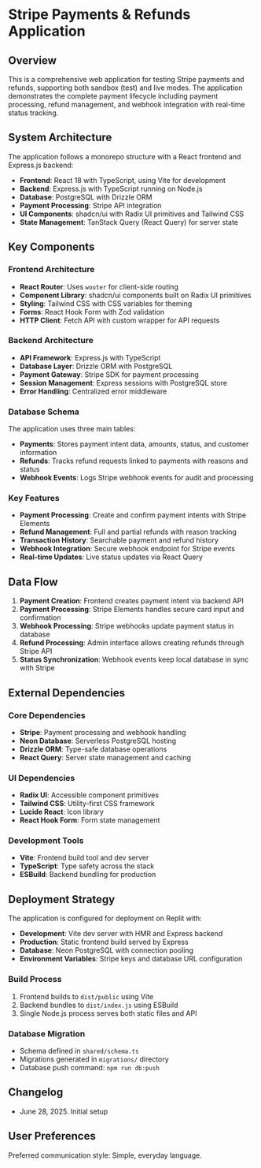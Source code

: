 # Stripe Payments & Refunds Application

## Overview

This is a comprehensive web application for testing Stripe payments and refunds, supporting both sandbox (test) and live modes. The application demonstrates the complete payment lifecycle including payment processing, refund management, and webhook integration with real-time status tracking.

## System Architecture

The application follows a monorepo structure with a React frontend and Express.js backend:

- **Frontend**: React 18 with TypeScript, using Vite for development
- **Backend**: Express.js with TypeScript running on Node.js
- **Database**: PostgreSQL with Drizzle ORM
- **Payment Processing**: Stripe API integration
- **UI Components**: shadcn/ui with Radix UI primitives and Tailwind CSS
- **State Management**: TanStack Query (React Query) for server state

## Key Components

### Frontend Architecture
- **React Router**: Uses `wouter` for client-side routing
- **Component Library**: shadcn/ui components built on Radix UI primitives
- **Styling**: Tailwind CSS with CSS variables for theming
- **Forms**: React Hook Form with Zod validation
- **HTTP Client**: Fetch API with custom wrapper for API requests

### Backend Architecture
- **API Framework**: Express.js with TypeScript
- **Database Layer**: Drizzle ORM with PostgreSQL
- **Payment Gateway**: Stripe SDK for payment processing
- **Session Management**: Express sessions with PostgreSQL store
- **Error Handling**: Centralized error middleware

### Database Schema
The application uses three main tables:
- **Payments**: Stores payment intent data, amounts, status, and customer information
- **Refunds**: Tracks refund requests linked to payments with reasons and status
- **Webhook Events**: Logs Stripe webhook events for audit and processing

### Key Features
- **Payment Processing**: Create and confirm payment intents with Stripe Elements
- **Refund Management**: Full and partial refunds with reason tracking
- **Transaction History**: Searchable payment and refund history
- **Webhook Integration**: Secure webhook endpoint for Stripe events
- **Real-time Updates**: Live status updates via React Query

## Data Flow

1. **Payment Creation**: Frontend creates payment intent via backend API
2. **Payment Processing**: Stripe Elements handles secure card input and confirmation
3. **Webhook Processing**: Stripe webhooks update payment status in database
4. **Refund Processing**: Admin interface allows creating refunds through Stripe API
5. **Status Synchronization**: Webhook events keep local database in sync with Stripe

## External Dependencies

### Core Dependencies
- **Stripe**: Payment processing and webhook handling
- **Neon Database**: Serverless PostgreSQL hosting
- **Drizzle ORM**: Type-safe database operations
- **React Query**: Server state management and caching

### UI Dependencies
- **Radix UI**: Accessible component primitives
- **Tailwind CSS**: Utility-first CSS framework
- **Lucide React**: Icon library
- **React Hook Form**: Form state management

### Development Tools
- **Vite**: Frontend build tool and dev server
- **TypeScript**: Type safety across the stack
- **ESBuild**: Backend bundling for production

## Deployment Strategy

The application is configured for deployment on Replit with:
- **Development**: Vite dev server with HMR and Express backend
- **Production**: Static frontend build served by Express
- **Database**: Neon PostgreSQL with connection pooling
- **Environment Variables**: Stripe keys and database URL configuration

### Build Process
1. Frontend builds to `dist/public` using Vite
2. Backend bundles to `dist/index.js` using ESBuild
3. Single Node.js process serves both static files and API

### Database Migration
- Schema defined in `shared/schema.ts`
- Migrations generated in `migrations/` directory
- Database push command: `npm run db:push`

## Changelog
- June 28, 2025. Initial setup

## User Preferences

Preferred communication style: Simple, everyday language.